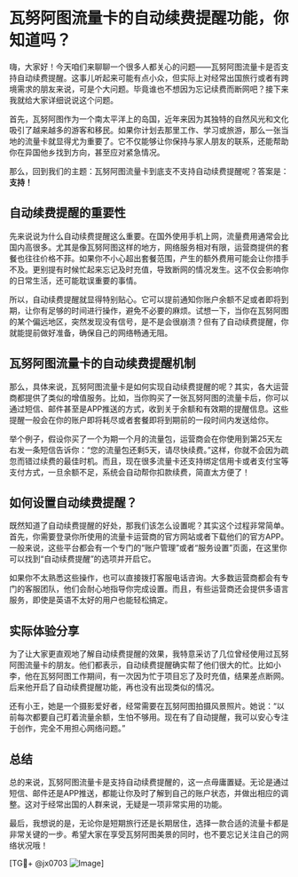 # 瓦努阿图流量卡的自动续费提醒功能，你知道吗？

嗨，大家好！今天咱们来聊聊一个很多人都关心的问题——瓦努阿图流量卡是否支持自动续费提醒。这事儿听起来可能有点小众，但实际上对经常出国旅行或者有跨境需求的朋友来说，可是个大问题。毕竟谁也不想因为忘记续费而断网吧？接下来我就给大家详细说说这个问题。

首先，瓦努阿图作为一个南太平洋上的岛国，近年来因为其独特的自然风光和文化吸引了越来越多的游客和移民。如果你计划去那里工作、学习或旅游，那么一张当地的流量卡就显得尤为重要了。它不仅能够让你保持与家人朋友的联系，还能帮助你在异国他乡找到方向，甚至应对紧急情况。

那么，回到我们的主题：瓦努阿图流量卡到底支不支持自动续费提醒呢？答案是：**支持！**

## 自动续费提醒的重要性

先来说说为什么自动续费提醒这么重要。在国外使用手机上网，流量费用通常会比国内高很多。尤其是像瓦努阿图这样的地方，网络服务相对有限，运营商提供的套餐也往往价格不菲。如果你不小心超出套餐范围，产生的额外费用可能会让你措手不及。更别提有时候忙起来忘记及时充值，导致断网的情况发生。这不仅会影响你的日常生活，还可能耽误重要的事情。

所以，自动续费提醒就显得特别贴心。它可以提前通知你账户余额不足或者即将到期，让你有足够的时间进行操作，避免不必要的麻烦。试想一下，当你在瓦努阿图的某个偏远地区，突然发现没有信号，是不是会很崩溃？但有了自动续费提醒，你就能提前做好准备，确保自己的网络畅通无阻。

## 瓦努阿图流量卡的自动续费提醒机制

那么，具体来说，瓦努阿图流量卡是如何实现自动续费提醒的呢？其实，各大运营商都提供了类似的增值服务。比如，当你购买了一张瓦努阿图的流量卡后，你可以通过短信、邮件甚至是APP推送的方式，收到关于余额和有效期的提醒信息。这些提醒一般会在你的账户即将耗尽或者套餐即将到期前的一段时间内发送给你。

举个例子，假设你买了一个为期一个月的流量包，运营商会在你使用到第25天左右发一条短信告诉你：“您的流量包还剩5天，请尽快续费。”这样，你就不会因为疏忽而错过续费的最佳时机。而且，现在很多流量卡还支持绑定信用卡或者支付宝等支付方式，一旦余额不足，系统会自动帮你扣款续费，简直太方便了！

## 如何设置自动续费提醒？

既然知道了自动续费提醒的好处，那我们该怎么设置呢？其实这个过程非常简单。首先，你需要登录你所使用的流量卡运营商的官方网站或者下载他们的官方APP。一般来说，这些平台都会有一个专门的“账户管理”或者“服务设置”页面，在这里你可以找到“自动续费提醒”的选项并开启它。

如果你不太熟悉这些操作，也可以直接拨打客服电话咨询。大多数运营商都会有专门的客服团队，他们会耐心地指导你完成设置。而且，有些运营商还会提供多语言服务，即使是英语不太好的用户也能轻松搞定。

## 实际体验分享

为了让大家更直观地了解自动续费提醒的效果，我特意采访了几位曾经使用过瓦努阿图流量卡的朋友。他们都表示，自动续费提醒确实帮了他们很大的忙。比如小李，他在瓦努阿图工作期间，有一次因为忙于项目忘了及时充值，结果差点断网。后来他开启了自动续费提醒功能，再也没有出现类似的情况。

还有小王，她是一个摄影爱好者，经常需要在瓦努阿图拍摄风景照片。她说：“以前每次都要自己盯着流量余额，生怕不够用。现在有了自动提醒，我可以安心专注于创作，完全不用担心网络问题。”

## 总结

总的来说，瓦努阿图流量卡是支持自动续费提醒的，这一点毋庸置疑。无论是通过短信、邮件还是APP推送，都能让你及时了解到自己的账户状态，并做出相应的调整。这对于经常出国的人群来说，无疑是一项非常实用的功能。

最后，我想说的是，无论你是短期旅行还是长期居住，选择一款合适的流量卡都是非常关键的一步。希望大家在享受瓦努阿图美景的同时，也不要忘记关注自己的网络状况哦！

[TG💪+ @jx0703 ![Image](https://github.com/user-attachments/assets/dbca1d08-cadb-493c-b0ec-ad6f7a83f270)]